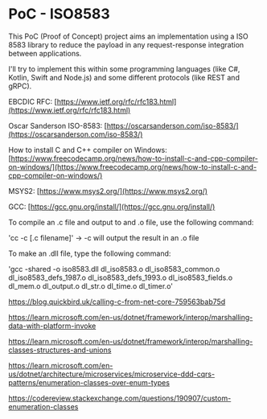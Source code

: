 # PoC - ISO8583

This PoC (Proof of Concept) project aims an implementation using a ISO 8583 library to reduce the payload in any request-response integration between applications.

I'll try to implement this within some programming languages (like C#, Kotlin, Swift and Node.js) and some different protocols (like REST and gRPC).

EBCDIC RFC: [https://www.ietf.org/rfc/rfc183.html](https://www.ietf.org/rfc/rfc183.html)

Oscar Sanderson ISO-8583: [https://oscarsanderson.com/iso-8583/](https://oscarsanderson.com/iso-8583/)

How to install C and C++ compiler on Windows: [https://www.freecodecamp.org/news/how-to-install-c-and-cpp-compiler-on-windows/](https://www.freecodecamp.org/news/how-to-install-c-and-cpp-compiler-on-windows/)

MSYS2: [https://www.msys2.org/](https://www.msys2.org/)

GCC: [https://gcc.gnu.org/install/](https://gcc.gnu.org/install/)

To compile an .c file and output to and .o file, use the following command:

'cc -c [.c filename]' -> -c will output the result in an .o file

To make an .dll file, type the following command:

'gcc -shared -o iso8583.dll dl_iso8583.o dl_iso8583_common.o dl_iso8583_defs_1987.o dl_iso8583_defs_1993.o dl_iso8583_fields.o dl_mem.o dl_output.o dl_str.o dl_time.o dl_timer.o'

https://blog.quickbird.uk/calling-c-from-net-core-759563bab75d

https://learn.microsoft.com/en-us/dotnet/framework/interop/marshalling-data-with-platform-invoke

https://learn.microsoft.com/en-us/dotnet/framework/interop/marshalling-classes-structures-and-unions

https://learn.microsoft.com/en-us/dotnet/architecture/microservices/microservice-ddd-cqrs-patterns/enumeration-classes-over-enum-types

https://codereview.stackexchange.com/questions/190907/custom-enumeration-classes